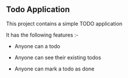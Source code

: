 

## Todo Application


This project contains a simple TODO application

It has the following features :-

- Anyone can a todo

- Anyone can see their existing todos

- Anyone can mark a todo as done